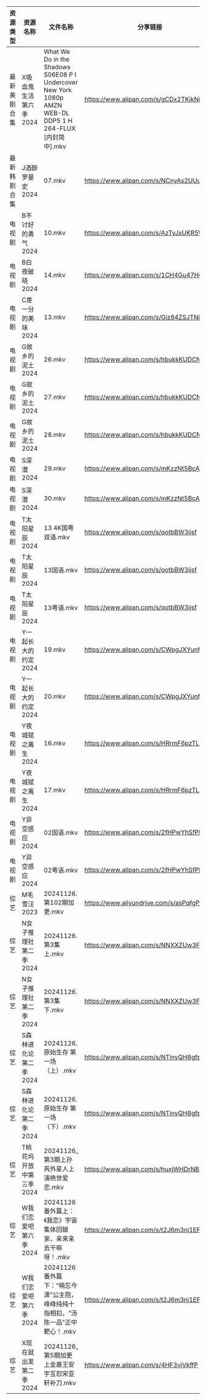 | 资源类型   | 资源名称           | 文件名称                                                                                                    | 分享链接                                      | 更新时间                |
| ------ | -------------- | ------------------------------------------------------------------------------------------------------- | ----------------------------------------- | ------------------- |
| 最新美剧合集 | X吸血鬼生活第六季2024  | What We Do in the Shadows S06E08 P I Undercover New York 1080p AMZN WEB-DL DDP5 1 H 264-FLUX [内封简中].mkv | https://www.alipan.com/s/gCDx2TKjkNi      | 2024-11-26 18:06:39 |
| 最新韩剧合集 | J酒醉罗曼史2024     | 07.mkv                                                                                                  | https://www.alipan.com/s/NCnyAs2UUuM      | 2024-11-26 00:05:55 |
| 电视剧    | B不讨好的勇气2024    | 10.mkv                                                                                                  | https://www.alipan.com/s/AzTyJxUKR5W      | 2024-11-26 21:05:04 |
| 电视剧    | B白夜破晓2024      | 14.mkv                                                                                                  | https://www.alipan.com/s/1CH4Gu47Hq3      | 2024-11-26 14:05:11 |
| 电视剧    | C差一分的美味2024    | 13.mkv                                                                                                  | https://www.alipan.com/s/Giz84ZSJTNi      | 2024-11-26 14:05:16 |
| 电视剧    | G故乡的泥土2024     | 26.mkv                                                                                                  | https://www.alipan.com/s/hbukkKUDCNQ      | 2024-11-26 14:05:26 |
| 电视剧    | G故乡的泥土2024     | 27.mkv                                                                                                  | https://www.alipan.com/s/hbukkKUDCNQ      | 2024-11-26 14:05:25 |
| 电视剧    | G故乡的泥土2024     | 28.mkv                                                                                                  | https://www.alipan.com/s/hbukkKUDCNQ      | 2024-11-26 14:05:25 |
| 电视剧    | S深潜2024        | 29.mkv                                                                                                  | https://www.alipan.com/s/mKzzNt5BcAW      | 2024-11-26 18:06:26 |
| 电视剧    | S深潜2024        | 30.mkv                                                                                                  | https://www.alipan.com/s/mKzzNt5BcAW      | 2024-11-26 18:06:25 |
| 电视剧    | T太阳星辰2024      | 13 4K国粤双语.mkv                                                                                           | https://www.alipan.com/s/qotbBW3ijsf      | 2024-11-26 21:06:23 |
| 电视剧    | T太阳星辰2024      | 13国语.mkv                                                                                                | https://www.alipan.com/s/qotbBW3ijsf      | 2024-11-26 21:06:23 |
| 电视剧    | T太阳星辰2024      | 13粤语.mkv                                                                                                | https://www.alipan.com/s/qotbBW3ijsf      | 2024-11-26 21:06:22 |
| 电视剧    | Y一起长大的约定2024   | 19.mkv                                                                                                  | https://www.alipan.com/s/CWpgJXYunfj      | 2024-11-26 14:06:39 |
| 电视剧    | Y一起长大的约定2024   | 20.mkv                                                                                                  | https://www.alipan.com/s/CWpgJXYunfj      | 2024-11-26 14:06:39 |
| 电视剧    | Y夜城赋之离生2024    | 16.mkv                                                                                                  | https://www.alipan.com/s/HRrmF6pzTLL      | 2024-11-26 19:06:41 |
| 电视剧    | Y夜城赋之离生2024    | 17.mkv                                                                                                  | https://www.alipan.com/s/HRrmF6pzTLL      | 2024-11-26 19:06:41 |
| 电视剧    | Y异空感应2024      | 02国语.mkv                                                                                                | https://www.alipan.com/s/2fHPwYhSfPk      | 2024-11-26 21:06:34 |
| 电视剧    | Y异空感应2024      | 02粤语.mkv                                                                                                | https://www.alipan.com/s/2fHPwYhSfPk      | 2024-11-26 21:06:33 |
| 综艺     | M毛雪汪2023       | 20241126.第102期加更.mkv                                                                                    | https://www.aliyundrive.com/s/asPqfgPRqAg | 2024-11-26 14:07:18 |
| 综艺     | N女子推理社第二季2024  | 20241126.第3集上.mkv                                                                                       | https://www.alipan.com/s/NNXXZUw3FNE      | 2024-11-26 14:07:36 |
| 综艺     | N女子推理社第二季2024  | 20241126.第3集下.mkv                                                                                       | https://www.alipan.com/s/NNXXZUw3FNE      | 2024-11-26 14:07:35 |
| 综艺     | S森林进化论第二季2024  | 20241126.原始生存 第一场（上）.mkv                                                                                | https://www.alipan.com/s/NTinyQH8gfp      | 2024-11-26 14:07:51 |
| 综艺     | S森林进化论第二季2024  | 20241126.原始生存 第一场（下）.mkv                                                                                | https://www.alipan.com/s/NTinyQH8gfp      | 2024-11-26 14:07:50 |
| 综艺     | T桃花坞开放中第三季2024 | 20241126_第3期上孙芮外星人上演绝世爱恋.mkv                                                                            | https://www.alipan.com/s/huxjWHDrNBn      | 2024-11-26 19:07:49 |
| 综艺     | W我们恋爱吧第六季2024  | 20241126番外篇上：《我恋》宇宙集体回娘家，亲来亲去干嘛呀！.mkv                                                                   | https://www.alipan.com/s/t2J6m3nj1EP      | 2024-11-26 14:07:57 |
| 综艺     | W我们恋爱吧第六季2024  | 20241126番外篇下：“楠忘今潇”公主抱，峰峰纯纯十指相扣，“汤陈一品”正中靶心！.mkv                                                         | https://www.alipan.com/s/t2J6m3nj1EP      | 2024-11-26 14:07:56 |
| 综艺     | X现在就出发第二季2024  | 20241126_第5期加更上金晨王安宇互怼宋亚轩补刀.mkv                                                                         | https://www.alipan.com/s/4HF3vjVkffP      | 2024-11-26 14:08:12 |
